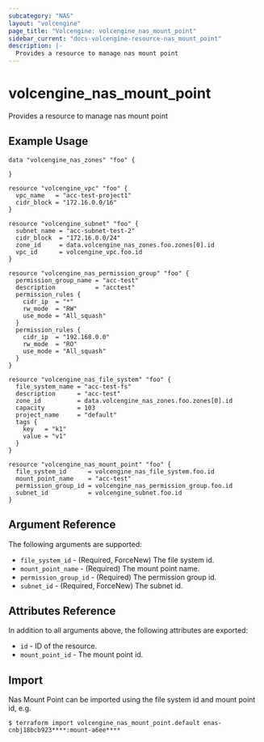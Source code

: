 ```yaml
---
subcategory: "NAS"
layout: "volcengine"
page_title: "Volcengine: volcengine_nas_mount_point"
sidebar_current: "docs-volcengine-resource-nas_mount_point"
description: |-
  Provides a resource to manage nas mount point
---
```

# volcengine_nas_mount_point
Provides a resource to manage nas mount point
## Example Usage
```hcl
data "volcengine_nas_zones" "foo" {

}

resource "volcengine_vpc" "foo" {
  vpc_name   = "acc-test-project1"
  cidr_block = "172.16.0.0/16"
}

resource "volcengine_subnet" "foo" {
  subnet_name = "acc-subnet-test-2"
  cidr_block  = "172.16.0.0/24"
  zone_id     = data.volcengine_nas_zones.foo.zones[0].id
  vpc_id      = volcengine_vpc.foo.id
}

resource "volcengine_nas_permission_group" "foo" {
  permission_group_name = "acc-test"
  description           = "acctest"
  permission_rules {
    cidr_ip  = "*"
    rw_mode  = "RW"
    use_mode = "All_squash"
  }
  permission_rules {
    cidr_ip  = "192.168.0.0"
    rw_mode  = "RO"
    use_mode = "All_squash"
  }
}

resource "volcengine_nas_file_system" "foo" {
  file_system_name = "acc-test-fs"
  description      = "acc-test"
  zone_id          = data.volcengine_nas_zones.foo.zones[0].id
  capacity         = 103
  project_name     = "default"
  tags {
    key   = "k1"
    value = "v1"
  }
}

resource "volcengine_nas_mount_point" "foo" {
  file_system_id      = volcengine_nas_file_system.foo.id
  mount_point_name    = "acc-test"
  permission_group_id = volcengine_nas_permission_group.foo.id
  subnet_id           = volcengine_subnet.foo.id
}
```
## Argument Reference
The following arguments are supported:
* `file_system_id` - (Required, ForceNew) The file system id.
* `mount_point_name` - (Required) The mount point name.
* `permission_group_id` - (Required) The permission group id.
* `subnet_id` - (Required, ForceNew) The subnet id.

## Attributes Reference
In addition to all arguments above, the following attributes are exported:
* `id` - ID of the resource.
* `mount_point_id` - The mount point id.


## Import
Nas Mount Point can be imported using the file system id and mount point id, e.g.
```
$ terraform import volcengine_nas_mount_point.default enas-cnbj18bcb923****:mount-a6ee****
```

